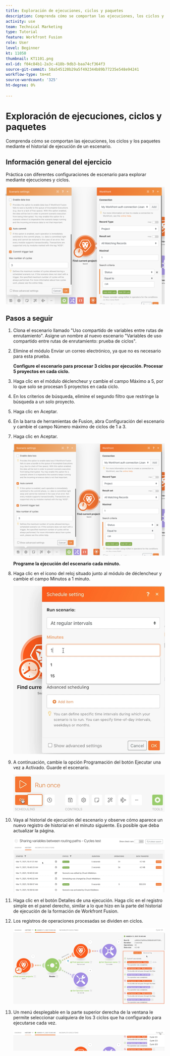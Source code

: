 ```yaml
---
title: Exploración de ejecuciones, ciclos y paquetes
description: Comprenda cómo se comportan las ejecuciones, los ciclos y los paquetes mediante el historial de ejecución de un escenario.
activity: use
team: Technical Marketing
type: Tutorial
feature: Workfront Fusion
role: User
level: Beginner
kt: 11050
thumbnail: KT1101.png
exl-id: f04c84b1-2a3c-418b-9db3-baa74cf364f3
source-git-commit: 58a545120b29a5f492344b89b77235e548e94241
workflow-type: tm+mt
source-wordcount: '325'
ht-degree: 0%

---
```


# Exploración de ejecuciones, ciclos y paquetes

Comprenda cómo se comportan las ejecuciones, los ciclos y los paquetes mediante el historial de ejecución de un escenario.

## Información general del ejercicio

Práctica con diferentes configuraciones de escenario para explorar mediante ejecuciones y ciclos.

![Exploración de ciclos de ejecución y paquetes Imagen 1](../12-exercises/assets/exploring-runs-cycles-and-bundles-walkthrough-1.png)

## Pasos a seguir

1. Clona el escenario llamado &quot;Uso compartido de variables entre rutas de enrutamiento&quot;. Asigne un nombre al nuevo escenario &quot;Variables de uso compartido entre rutas de enrutamiento: prueba de ciclos&quot;.
1. Elimine el módulo Enviar un correo electrónico, ya que no es necesario para esta prueba.

   **Configure el escenario para procesar 3 ciclos por ejecución. Procesar 5 proyectos en cada ciclo.**

1. Haga clic en el módulo déclencheur y cambie el campo Máximo a 5, por lo que solo se procesan 5 proyectos en cada ciclo.
1. En los criterios de búsqueda, elimine el segundo filtro que restringe la búsqueda a un solo proyecto.
1. Haga clic en Aceptar.

1. En la barra de herramientas de Fusion, abra Configuración del escenario y cambie el campo Número máximo de ciclos de 1 a 3.
1. Haga clic en Aceptar.

   ![Exploración de ciclos de ejecución y paquetes Imagen 1](../12-exercises/assets/exploring-runs-cycles-and-bundles-walkthrough-1.png)


   **Programe la ejecución del escenario cada minuto.**

1. Haga clic en el icono del reloj situado junto al módulo de déclencheur y cambie el campo Minutos a 1 minuto.

   ![Exploración de ciclos de ejecución y paquetes Imagen 2](../12-exercises/assets/exploring-runs-cycles-and-bundles-walkthrough-2.png)

1. A continuación, cambie la opción Programación del botón Ejecutar una vez a Activado. Guarde el escenario.

   ![Exploración de ciclos de ejecución y paquetes Imagen 3](../12-exercises/assets/exploring-runs-cycles-and-bundles-walkthrough-3.png)

1. Vaya al historial de ejecución del escenario y observe cómo aparece un nuevo registro de historial en el minuto siguiente. Es posible que deba actualizar la página.

   ![Exploración de ciclos de ejecución y paquetes Imagen 1](../12-exercises/assets/exploring-runs-cycles-and-bundles-walkthrough-4.png)

1. Haga clic en el botón Detalles de una ejecución. Haga clic en el registro simple en el panel derecho, similar a lo que hizo en la parte del historial de ejecución de la formación de Workfront Fusion.
1. Los registros de operaciones procesadas se dividen en ciclos.

   ![Exploración de ciclos de ejecución y paquetes Imagen 5](../12-exercises/assets/exploring-runs-cycles-and-bundles-walkthrough-5.png)

1. Un menú desplegable en la parte superior derecha de la ventana le permite seleccionar cualquiera de los 3 ciclos que ha configurado para ejecutarse cada vez.

   ![Exploración de ciclos de ejecución y paquetes Imagen 6](../12-exercises/assets/exploring-runs-cycles-and-bundles-walkthrough-6.png)
